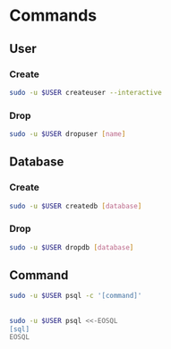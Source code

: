 # Commands

## User

### Create

```sh
sudo -u $USER createuser --interactive
```

### Drop

```sh
sudo -u $USER dropuser [name]
```

## Database

### Create

```sh
sudo -u $USER createdb [database]
```

### Drop

```sh
sudo -u $USER dropdb [database]
```

## Command

```sh
sudo -u $USER psql -c '[command]'
```

##

```sh
sudo -u $USER psql <<-EOSQL
[sql]
EOSQL
```
